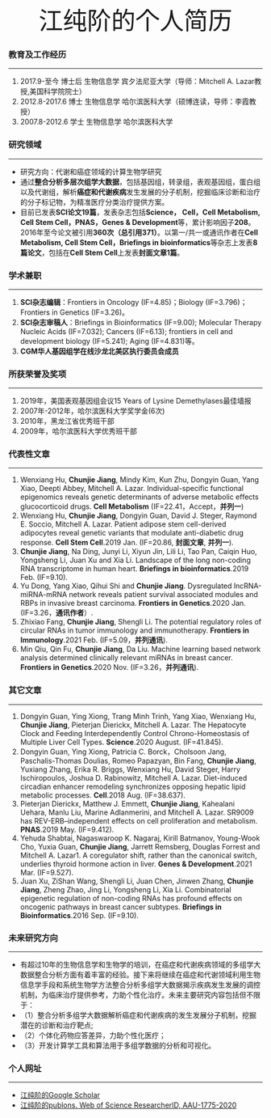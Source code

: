 <div align='center' ><font size='340'> 江纯阶的个人简历</font></div>

### 教育及工作经历
------
1.	2017.9-至今	 博士后  生物信息学  宾夕法尼亚大学（导师：Mitchell A. Lazar教授,美国科学院院士）
2.	2012.8-2017.6  博士  生物信息学  哈尔滨医科大学（硕博连读，导师：李霞教授）
3.	2007.8-2012.6  学士  生物信息学  哈尔滨医科大学

### 研究领域
------
* 研究方向：代谢和癌症领域的计算生物学研究
* 通过**整合分析多层次组学大数据**，包括基因组，转录组，表观基因组，蛋白组以及代谢组，解析**癌症和代谢疾病**发生发展的分子机制，挖掘临床诊断和治疗的分子标记物，为精准医疗分类治疗提供方案。
* 目前已发表**SCI论文19篇**，发表杂志包括**Science， Cell，Cell Metabolism, Cell Stem Cell，PNAS，Genes & Development**等，累计影响因子**208**。2016年至今论文被引用**360次（总引用371）**。以第一/共一或通讯作者在**Cell Metabolism, Cell Stem Cell，Briefings in bioinformatics**等杂志上发表**8篇论文**，包括在**Cell Stem Cell**上发表**封面文章1篇**。


### 学术兼职
------
1.	**SCI杂志编辑**：Frontiers in Oncology (IF=4.85)；Biology (IF=3.796)；Frontiers in Genetics  (IF=3.26)。
2.	**SCI杂志审稿人**：Briefings in Bioinformatics (IF=9.00); Molecular Therapy Nucleic Acids (IF=7.032); Cancers (IF=6.13); frontiers in cell and development biology (IF=5.241); Aging (IF=4.831)等。
3.	**CGM华人基因组学在线沙龙北美区执行委员会成员**


### 所获荣誉及奖项
------
1.	2019年，美国表观基因组会议15 Years of Lysine Demethylases最佳墙报		
2.	2007年-2012年，哈尔滨医科大学奖学金(6次)	
3.	2010年，黑龙江省优秀班干部
4.	2009年，哈尔滨医科大学优秀班干部


### 代表性文章
------
1.	Wenxiang Hu, **Chunjie Jiang**, Mindy Kim, Kun Zhu, Dongyin Guan, Yang Xiao, Deepti Abbey, Mitchell A. Lazar. Individual-specific functional epigenomics reveals genetic determinants of adverse metabolic effects glucocorticoid drugs. **Cell Metabolism** (IF=22.41，Accept，**并列一**)
2.	Wenxiang Hu, **Chunjie Jiang**, Dongyin Guan, David J. Steger, Raymond E. Soccio, Mitchell A. Lazar. Patient adipose stem cell-derived adipocytes reveal genetic variants that modulate anti-diabetic drug response. **Cell Stem Cell**.2019 Jan. (IF=20.86, **封面文章**, **并列一**). 
3.	**Chunjie Jiang**, Na Ding, Junyi Li, Xiyun Jin, Lili Li, Tao Pan, Caiqin Huo, Yongsheng Li, Juan Xu and Xia Li. Landscape of the long non-coding RNA transcriptome in human heart. **Briefings in bioinformatics**.2019 Feb. (IF=9.10). 
4.	Yu Dong, Yang Xiao, Qihui Shi and **Chunjie Jiang**. Dysregulated lncRNA-miRNA-mRNA network reveals patient survival associated modules and RBPs in invasive breast carcinoma. **Frontiers in Genetics**.2020 Jan. (IF=3.26，**通讯作者**）. 
5.	Zhixiao Fang, **Chunjie Jiang**, Shengli Li. The potential regulatory roles of circular RNAs in tumor immunology and immunotherapy. **Frontiers in Immunology**.2021 Feb. (IF=5.09，**并列通讯**). 
6.	Min Qiu, Qin Fu, **Chunjie Jiang**, Da Liu. Machine learning based network analysis determined clinically relevant miRNAs in breast cancer. **Frontiers in Genetics**.2020 Nov. (IF=3.26，**并列通讯**). 

### 其它文章
------
1.	Dongyin Guan, Ying Xiong, Trang Minh Trinh, Yang Xiao, Wenxiang Hu, **Chunjie Jiang**, Pieterjan Dierickx, Mitchell A. Lazar. The Hepatocyte Clock and Feeding Interdependently Control Chrono-Homeostasis of Multiple Liver Cell Types. **Science**.2020 August. (IF=41.845). 
2.	Dongyin Guan, Ying Xiong, Patricia C. Borck，Cholsoon Jang, Paschalis-Thomas Doulias, Romeo Papazyan, Bin Fang, **Chunjie Jiang**, Yuxiang Zhang, Erika R. Briggs, Wenxiang Hu, David Steger, Harry Ischiropoulos, Joshua D. Rabinowitz, Mitchell A. Lazar. Diet-induced circadian enhancer remodeling synchronizes opposing hepatic lipid metabolic processes. **Cell**.2018 Aug. (IF=38.637).
3.	Pieterjan Dierickx, Matthew J. Emmett, **Chunjie Jiang**, Kahealani Uehara, Manlu Liu, Marine Adlanmerini, and Mitchell A. Lazar. SR9009 has REV-ERB–independent effects on cell proliferation and metabolism. **PNAS**.2019 May. (IF=9.412). 
4.	Yehuda Shabtai, Nagaswaroop K. Nagaraj, Kirill Batmanov, Young-Wook Cho, Yuxia Guan, **Chunjie Jiang**, Jarrett Remsberg, Douglas Forrest and Mitchell A. Lazar1. A coregulator shift, rather than the canonical switch, underlies thyroid hormone action in liver. **Genes & Development**.2021 Mar. (IF=9.527). 
5.	Juan Xu, ZiShan Wang, Shengli Li, Juan Chen, Jinwen Zhang, **Chunjie Jiang**, Zheng Zhao, Jing Li, Yongsheng Li, Xia Li. Combinatorial epigenetic regulation of non-coding RNAs has profound effects on oncogenic pathways in breast cancer subtypes. **Briefings in Bioinformatics**.2016 Sep. (IF=9.10). 

### 未来研究方向
------
* 有超过10年的生物信息学和生物学的培训，在癌症和代谢疾病领域的多组学大数据整合分析方面有着丰富的经验。接下来将继续在癌症和代谢领域利用生物信息学手段和系统生物学方法整合分析多组学大数据揭示疾病发生发展的调控机制，为临床治疗提供参考，力助个性化治疗。未来主要研究内容包括但不限于：
* （1）整合分析多组学大数据解析癌症和代谢疾病的发生发展分子机制，挖掘潜在的诊断和治疗靶点;
* （2）个体化药物应答差异，力助个性化医疗；
* （3）开发计算学工具和算法用于多组学数据的分析和可视化。

### 个人网址
------
* [江纯阶的Google Scholar](https://scholar.google.com/citations?user=q8XjoTIAAAAJ&hl=zh-CN)
* [江纯阶的publons. Web of Science ResearcherID, AAU-1775-2020](https://publons.com/researcher/1534863/chunjie-jiang/)
